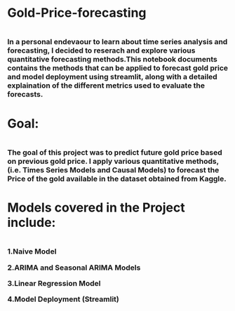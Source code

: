 <h1>Gold-Price-forecasting<h1>
  
<h3>In a personal endevaour to learn about time series analysis and forecasting, I decided to reserach and explore various quantitative forecasting methods.This notebook documents contains the methods that can be applied to forecast gold price and model deployment using streamlit, along with a detailed explaination of the different metrics used to evaluate the forecasts.<h3>

<h1>Goal:<h1>
<h3>The goal of this project was to predict future gold price based on previous gold price. I apply various quantitative methods, (i.e. Times Series Models and Causal Models) to forecast the Price of the gold available in the dataset obtained from Kaggle.<h3>

<h1>Models covered in the Project include:<h1>
<h3>1.Naive Model

2.ARIMA and Seasonal ARIMA Models

3.Linear Regression Model

4.Model Deployment (Streamlit)<h3>
